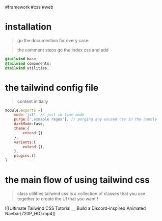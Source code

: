 #framework #css #web 

# installation
> go the documention for every case

> the comment steps 
> go the index.css and add 

```css
@tailwind base;
@tailwind components;
@tailwind utilities;
```


# the tailwind config file
>content initially
```js
module.exports ={
	mode:'jit', // just in time mode
	purge:['.exmaple regex'], // purging any unused css in the bundle
	darkMode:fase,
	theme:{
		extend:{}
	},
	variants:{
		extend:{},
	},
	plugins:[]
}
```


# the main flow of using tailwind css
> class utilities
> tailwind css is a collection of classes that you use together to create the UI that you want !



![[Ultimate Tailwind CSS Tutorial __ Build a Discord-inspired Animated Navbar(720P_HD).mp4]]